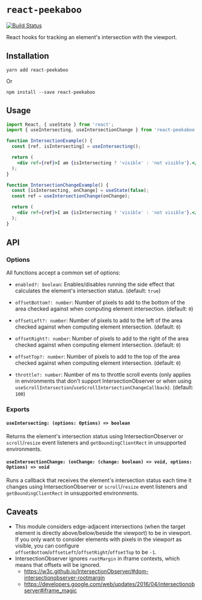 # `react-peekaboo`

[![Build Status](https://cloud.drone.io/api/badges/wpj/react-peekaboo/status.svg)](https://cloud.drone.io/wpj/react-peekaboo)

React hooks for tracking an element's intersection with the viewport.

## Installation

```
yarn add react-peekaboo
```

Or

```
npm install --save react-peekaboo
```

## Usage

```jsx
import React, { useState } from 'react';
import { useIntersecting, useIntersectionChange } from 'react-peekaboo';

function IntersectionExample() {
  const [ref, isIntersecting] = useIntersecting();

  return (
    <div ref={ref}>I am {isIntersecting ? 'visible' : 'not visible'}.</div>
  );
}

function IntersectionChangeExample() {
  const [isIntersecting, onChange] = useState(false);
  const ref = useIntersectionChange(onChange);

  return (
    <div ref={ref}>I am {isIntersecting ? 'visible' : 'not visible'}.</div>
  );
}
```

## API

### Options

All functions accept a common set of options:

- `enabled?: boolean`: Enables/disables running the side effect that calculates
  the element's intersection status. (default: `true`)

- `offsetBottom?: number`: Number of pixels to add to the bottom of the area
  checked against when computing element intersection. (default: `0`)

- `offsetLeft?: number`: Number of pixels to add to the left of the area checked
  against when computing element intersection. (default: `0`)

- `offsetRight?: number`: Number of pixels to add to the right of the area
  checked against when computing element intersection. (default: `0`)

- `offsetTop?: number`: Number of pixels to add to the top of the area checked
  against when computing element intersection. (default: `0`)

- `throttle?: number`: Number of ms to throttle scroll events (only applies in
  environments that don't support IntersectionObserver or when using
  `useScrollIntersection`/`useScrollIntersectionChangeCallback`). (default:
  `100`)

### Exports

#### `useIntersecting: (options: Options) => boolean`

Returns the element's intersection status using IntersectionObserver or
`scroll`/`resize` event listeners and `getBoundingClientRect` in unsupported
environments.

#### `useIntersectionChange: (onChange: (change: boolean) => void, options: Options) => void`

Runs a callback that receives the element's intersection status each time it
changes using IntersectionObserver or `scroll`/`resize` event listeners and
`getBoundingClientRect` in unsupported environments.

## Caveats

- This module considers edge-adjacent intersections (when the target element is
  directly above/below/beside the viewport) to be in viewport. If you only want
  to consider elements with pixels in the viewport as visible, you can configure
  `offsetBottom`/`offsetLeft`/`offsetRight`/`offsetTop` to be `-1`.
- IntersectionObserver ignores `rootMargin` in iframe contexts, which means that
  offsets will be ignored.
  - https://w3c.github.io/IntersectionObserver/#dom-intersectionobserver-rootmargin
  - https://developers.google.com/web/updates/2016/04/intersectionobserver#iframe_magic
